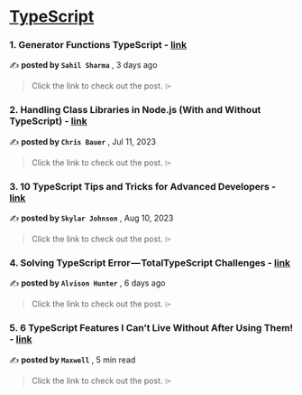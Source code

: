 
<h1><a href=https://medium.com/tag/typescript-tips/recommended target="_blank" rel="noopener noreferrer">TypeScript</a></h1>
<h3>1. Generator Functions TypeScript - <a href=https://medium.com/@sahilsharma88765/generator-functions-typescript-32f3035473bc?source=tag_recommended_feed---------0-84----------typescript_tips----------64502747_07a2_4bc0_ae65_7a6a63f9d85c------- target="_blank" rel="noopener noreferrer">link</a></h3>

✍️ **posted by `Sahil Sharma`** <date> , 3 days ago</date>

<blockquote>Click the link to check out the post. ⌲</blockquote>

<h3>2. Handling Class Libraries in Node.js (With and Without TypeScript) - <a href=https://medium.com/better-programming/handling-class-libraries-in-node-js-with-and-without-typescript-39b73b2186b6?source=tag_recommended_feed---------1-107----------typescript_tips----------64502747_07a2_4bc0_ae65_7a6a63f9d85c------- target="_blank" rel="noopener noreferrer">link</a></h3>

✍️ **posted by `Chris Bauer`** <date> , Jul 11, 2023</date>

<blockquote>Click the link to check out the post. ⌲</blockquote>

<h3>3. 10 TypeScript Tips and Tricks for Advanced Developers - <a href=https://medium.com/@codegirljs/10-typescript-tips-and-tricks-for-advanced-developers-25db6fe6aa72?source=tag_recommended_feed---------2-85----------typescript_tips----------64502747_07a2_4bc0_ae65_7a6a63f9d85c------- target="_blank" rel="noopener noreferrer">link</a></h3>

✍️ **posted by `Skylar Johnson`** <date> , Aug 10, 2023</date>

<blockquote>Click the link to check out the post. ⌲</blockquote>

<h3>4. Solving TypeScript Error — TotalTypeScript Challenges - <a href=https://medium.com/@alvisonhunter/solving-typescript-error-totaltypescript-challenges-89d8dc0f214b?source=tag_recommended_feed---------3-84----------typescript_tips----------64502747_07a2_4bc0_ae65_7a6a63f9d85c------- target="_blank" rel="noopener noreferrer">link</a></h3>

✍️ **posted by `Alvison Hunter`** <date> , 6 days ago</date>

<blockquote>Click the link to check out the post. ⌲</blockquote>

<h3>5. 6 TypeScript Features I Can’t Live Without After Using Them! - <a href=https://medium.com/javascript-in-plain-english/6-typescript-features-i-cant-live-without-after-using-them-1d7feab33922?source=tag_recommended_feed---------4-85----------typescript_tips----------64502747_07a2_4bc0_ae65_7a6a63f9d85c------- target="_blank" rel="noopener noreferrer">link</a></h3>

✍️ **posted by `Maxwell`** <date> , 5 min read</date>

<blockquote>Click the link to check out the post. ⌲</blockquote>

